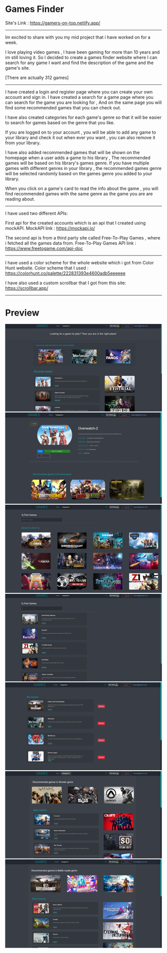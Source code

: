 # Games Finder

Site's Link : https://gamers-on-top.netlify.app/

---

Im excited to share with you my mid project that i have worked on for a week.

I love playing video games , I have been gaming for more than 10 years and im still loving it.
So I decided to create a games finder website where I can search for any game I want and find
the description of the game and the game's site.

[There are actually 312 games]

---

I have created a login and register page where you can create your own account and sign in.
I have created a search for a game page where you can search for the game you are looking for ,
And on the same page you will find some recommended games that you can check out.

I have also created categories for each game's genre so that it will be easier to search for games
based on the genre that you like.

If you are logged on to your account , you will be able to add any game to your library and check it out
when ever you want , you can also remove it from your library.

I have also added recommended games that will be shown on the homepage when a user adds a game to his library ,
The recommended games will be based on his library's games genre.
If you have multiple games with different genres in your library , the recommended games genre will be selected
randomly based on the games genre you added to your library.

When you click on a game's card to read the info about the game , you will find recommended games with the same
genre as the game you are are reading about.

---

I have used two different APIs:

First api for the created accounts which is an api that I created using mockAPI.
MockAPI link : https://mockapi.io/

The second api is from a third party site called Free-To-Play Games , where i fetched all the games data from.
Free-To-Play Games API link : https://www.freetogame.com/api-doc

---

I have used a color scheme for the whole website which i got from Color Hunt website.
Color scheme that I used : https://colorhunt.co/palette/222831393e4600adb5eeeeee

I have also used a custom scrollbar that I got from this site: https://scrollbar.app/

---

# Preview

![Home Page](/src/assets/HomePage.png)
![Game Info](/src/assets/GameInfo.png)
![Search Page](/src/assets/SearchPage.png)
![Using Search](/src/assets/UsingSearch.png)
![Library Page](/src/assets/Library.png)
![Shooter Genre](/src/assets/ShootingGenre.png)
![Battle Royale Genre](/src/assets/BattleRoyale.png)
